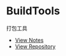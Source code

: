 # BuildTools

打包工具

- [View Notes](https://zhmhbest.github.io/HelloBuildTools/index.html)
- [View Repository](https://github.com/zhmhbest/HelloBuildTools)
